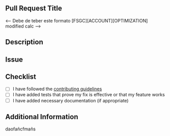 ## Pull Request Title

<-- Debe de teber este formato [FSGC][ACCOUNT][OPTIMIZATION] modified calc -->

## Description

<!-- Describe your changes in detail -->

## Issue

<!-- Please reference the issue you are addressing, if any -->

## Checklist

- [ ] I have followed the [contributing guidelines](CONTRIBUTING.md)
- [ ] I have added tests that prove my fix is effective or that my feature works
- [ ] I have added necessary documentation (if appropriate)

## Additional Information

<!-- Include any additional information or screenshots that may be relevant -->
daofañcfmañs